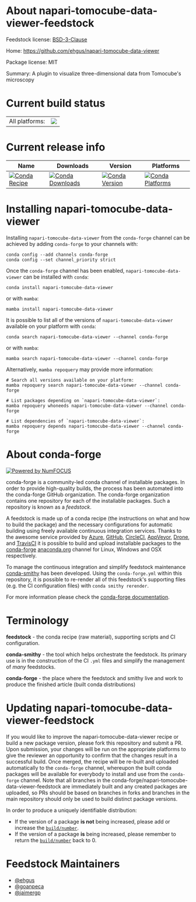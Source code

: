 About napari-tomocube-data-viewer-feedstock
===========================================

Feedstock license: [BSD-3-Clause](https://github.com/conda-forge/napari-tomocube-data-viewer-feedstock/blob/main/LICENSE.txt)

Home: https://github.com/ehgus/napari-tomocube-data-viewer

Package license: MIT

Summary: A plugin to visualize three-dimensional data from Tomocube's microscopy

Current build status
====================


<table><tr><td>All platforms:</td>
    <td>
      <a href="https://dev.azure.com/conda-forge/feedstock-builds/_build/latest?definitionId=19248&branchName=main">
        <img src="https://dev.azure.com/conda-forge/feedstock-builds/_apis/build/status/napari-tomocube-data-viewer-feedstock?branchName=main">
      </a>
    </td>
  </tr>
</table>

Current release info
====================

| Name | Downloads | Version | Platforms |
| --- | --- | --- | --- |
| [![Conda Recipe](https://img.shields.io/badge/recipe-napari--tomocube--data--viewer-green.svg)](https://anaconda.org/conda-forge/napari-tomocube-data-viewer) | [![Conda Downloads](https://img.shields.io/conda/dn/conda-forge/napari-tomocube-data-viewer.svg)](https://anaconda.org/conda-forge/napari-tomocube-data-viewer) | [![Conda Version](https://img.shields.io/conda/vn/conda-forge/napari-tomocube-data-viewer.svg)](https://anaconda.org/conda-forge/napari-tomocube-data-viewer) | [![Conda Platforms](https://img.shields.io/conda/pn/conda-forge/napari-tomocube-data-viewer.svg)](https://anaconda.org/conda-forge/napari-tomocube-data-viewer) |

Installing napari-tomocube-data-viewer
======================================

Installing `napari-tomocube-data-viewer` from the `conda-forge` channel can be achieved by adding `conda-forge` to your channels with:

```
conda config --add channels conda-forge
conda config --set channel_priority strict
```

Once the `conda-forge` channel has been enabled, `napari-tomocube-data-viewer` can be installed with `conda`:

```
conda install napari-tomocube-data-viewer
```

or with `mamba`:

```
mamba install napari-tomocube-data-viewer
```

It is possible to list all of the versions of `napari-tomocube-data-viewer` available on your platform with `conda`:

```
conda search napari-tomocube-data-viewer --channel conda-forge
```

or with `mamba`:

```
mamba search napari-tomocube-data-viewer --channel conda-forge
```

Alternatively, `mamba repoquery` may provide more information:

```
# Search all versions available on your platform:
mamba repoquery search napari-tomocube-data-viewer --channel conda-forge

# List packages depending on `napari-tomocube-data-viewer`:
mamba repoquery whoneeds napari-tomocube-data-viewer --channel conda-forge

# List dependencies of `napari-tomocube-data-viewer`:
mamba repoquery depends napari-tomocube-data-viewer --channel conda-forge
```


About conda-forge
=================

[![Powered by
NumFOCUS](https://img.shields.io/badge/powered%20by-NumFOCUS-orange.svg?style=flat&colorA=E1523D&colorB=007D8A)](https://numfocus.org)

conda-forge is a community-led conda channel of installable packages.
In order to provide high-quality builds, the process has been automated into the
conda-forge GitHub organization. The conda-forge organization contains one repository
for each of the installable packages. Such a repository is known as a *feedstock*.

A feedstock is made up of a conda recipe (the instructions on what and how to build
the package) and the necessary configurations for automatic building using freely
available continuous integration services. Thanks to the awesome service provided by
[Azure](https://azure.microsoft.com/en-us/services/devops/), [GitHub](https://github.com/),
[CircleCI](https://circleci.com/), [AppVeyor](https://www.appveyor.com/),
[Drone](https://cloud.drone.io/welcome), and [TravisCI](https://travis-ci.com/)
it is possible to build and upload installable packages to the
[conda-forge](https://anaconda.org/conda-forge) [anaconda.org](https://anaconda.org/)
channel for Linux, Windows and OSX respectively.

To manage the continuous integration and simplify feedstock maintenance
[conda-smithy](https://github.com/conda-forge/conda-smithy) has been developed.
Using the ``conda-forge.yml`` within this repository, it is possible to re-render all of
this feedstock's supporting files (e.g. the CI configuration files) with ``conda smithy rerender``.

For more information please check the [conda-forge documentation](https://conda-forge.org/docs/).

Terminology
===========

**feedstock** - the conda recipe (raw material), supporting scripts and CI configuration.

**conda-smithy** - the tool which helps orchestrate the feedstock.
                   Its primary use is in the construction of the CI ``.yml`` files
                   and simplify the management of *many* feedstocks.

**conda-forge** - the place where the feedstock and smithy live and work to
                  produce the finished article (built conda distributions)


Updating napari-tomocube-data-viewer-feedstock
==============================================

If you would like to improve the napari-tomocube-data-viewer recipe or build a new
package version, please fork this repository and submit a PR. Upon submission,
your changes will be run on the appropriate platforms to give the reviewer an
opportunity to confirm that the changes result in a successful build. Once
merged, the recipe will be re-built and uploaded automatically to the
`conda-forge` channel, whereupon the built conda packages will be available for
everybody to install and use from the `conda-forge` channel.
Note that all branches in the conda-forge/napari-tomocube-data-viewer-feedstock are
immediately built and any created packages are uploaded, so PRs should be based
on branches in forks and branches in the main repository should only be used to
build distinct package versions.

In order to produce a uniquely identifiable distribution:
 * If the version of a package **is not** being increased, please add or increase
   the [``build/number``](https://docs.conda.io/projects/conda-build/en/latest/resources/define-metadata.html#build-number-and-string).
 * If the version of a package **is** being increased, please remember to return
   the [``build/number``](https://docs.conda.io/projects/conda-build/en/latest/resources/define-metadata.html#build-number-and-string)
   back to 0.

Feedstock Maintainers
=====================

* [@ehgus](https://github.com/ehgus/)
* [@goanpeca](https://github.com/goanpeca/)
* [@jaimergp](https://github.com/jaimergp/)

